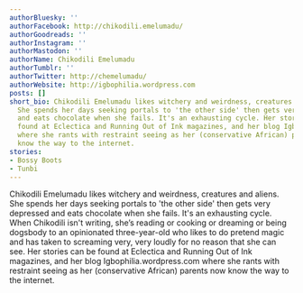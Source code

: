 ```yaml
---
authorBluesky: ''
authorFacebook: http://chikodili.emelumadu/
authorGoodreads: ''
authorInstagram: ''
authorMastodon: ''
authorName: Chikodili Emelumadu
authorTumblr: ''
authorTwitter: http://chemelumadu/
authorWebsite: http://igbophilia.wordpress.com
posts: []
short_bio: Chikodili Emelumadu likes witchery and weirdness, creatures and aliens.
  She spends her days seeking portals to 'the other side' then gets very depressed
  and eats chocolate when she fails. It's an exhausting cycle. Her stories can be
  found at Eclectica and Running Out of Ink magazines, and her blog Igbophilia.wordpress.com
  where she rants with restraint seeing as her (conservative African) parents now
  know the way to the internet.
stories:
- Bossy Boots
- Tunbi
---
```


Chikodili Emelumadu likes witchery and weirdness, creatures and aliens. She spends her days seeking portals to 'the other side' then gets very depressed and eats chocolate when she fails. It's an exhausting cycle.  When Chikodili isn't writing, she’s reading or cooking or dreaming or being dogsbody to an opinionated three-year-old who likes to do pretend magic and has taken to screaming very, very loudly for no reason that she can see.  Her stories can be found at Eclectica and Running Out of Ink magazines, and her blog Igbophilia.wordpress.com where she rants with restraint seeing as her (conservative African) parents now know the way to the internet.